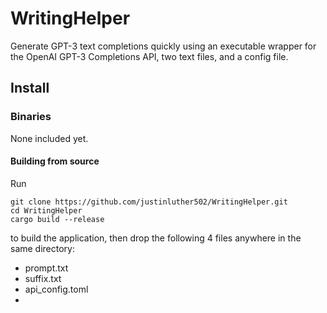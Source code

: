 # WritingHelper

Generate GPT-3 text completions quickly using an executable wrapper for the OpenAI GPT-3 Completions API, two text files, and a config file.

## Install

### Binaries

None included yet.

#### Building from source

Run

```shell
git clone https://github.com/justinluther502/WritingHelper.git
cd WritingHelper
cargo build --release
```

to build the application, then drop the following 4 files anywhere in the same directory:

- prompt.txt
- suffix.txt
- api_config.toml
- 
